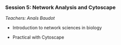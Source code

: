 ### Session 5: Network Analysis and Cytoscape

*Teachers: Anaïs Baudot*

- Introduction to network sciences in biology
   
- Practical with Cytoscape
   

